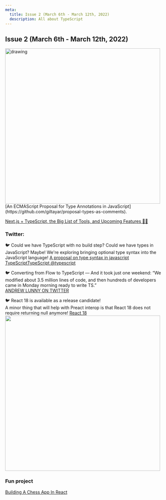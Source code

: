 ```yaml
---
meta:
  title: Issue 2 (March 6th - March 12th, 2022)
  description: All about TypeScript
---
```


## Issue 2 (March 6th - March 12th, 2022)

<img src="https://user-images.githubusercontent.com/6939381/143012138-96b93204-c456-4ab5-bb63-2648187ab8a7.png" alt="drawing"  width="500"/>
[An ECMAScript Proposal for Type Annotations in JavaScript](https://github.com/giltayar/proposal-types-as-comments).

[Next.js + TypeScript, the Big List of Tools, and Upcoming Features 🧘‍♂️](https://nextjsnews.com/4)

### Twitter:

🐦 Could we have TypeScript with no build step? Could we have types in JavaScript? Maybe!
We're exploring bringing optional type syntax into the JavaScript language!
[A proposal on type syntax in javascript](https://devblogs.microsoft.com/typescript/a-proposal-for-type-syntax-in-javascript/)\
[TypeScriptTypeScript @typescript](https://twitter.com/typescript/status/1501634547921801216)

🐦 Converting from Flow to TypeScript — And it took just one weekend: “We modified about 3.5 million lines of code, and then hundreds of developers came in Monday morning ready to write TS.”\
[ANDREW LUNNY ON TWITTER](https://twitter.com/alunny/status/1501261144341680130)

🐦 React 18 is available as a release candidate!\
A minor thing that will help with Preact interop is that React 18 does not require returning null anymore!
[React 18](https://twitter.com/sebastienlorber/status/1501590568597610503)
<img src="https://pbs.twimg.com/media/FNa4lG0XEAMBvrR?format=png&name=900x900" width="500"/>

### Fun project

[Building A Chess App In React](https://dev.to/fredlitt/my-experience-building-a-chess-app-in-react-2hl6)
